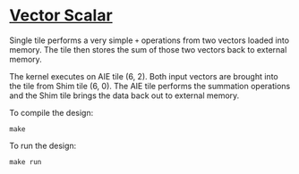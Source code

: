 <!---//===- README.md --------------------------*- Markdown -*-===//
//
// This file is licensed under the Apache License v2.0 with LLVM Exceptions.
// See https://llvm.org/LICENSE.txt for license information.
// SPDX-License-Identifier: Apache-2.0 WITH LLVM-exception
//
// Copyright (C) 2022, Advanced Micro Devices, Inc.
// 
//===----------------------------------------------------------------------===//-->

# <ins>Vector Scalar</ins>

Single tile performs a very simple `+` operations from two vectors loaded into memory. The tile then stores the sum of those two vectors back to external memory. 

The kernel executes on AIE tile (6, 2). Both input vectors are brought into the tile from Shim tile (6, 0). The AIE tile performs the summation operations and the Shim tile brings the data back out to external memory.

To compile the design:
```
make
```

To run the design:
```
make run
```
